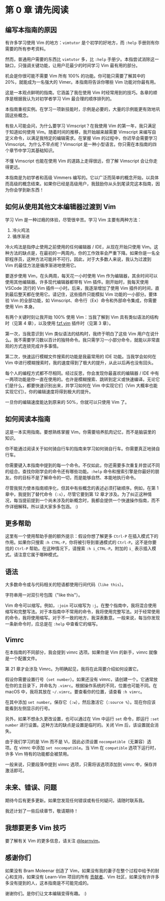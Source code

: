 # 第 0 章 请先阅读

## 编写本指南的原因

有许多学习使用 Vim 的地方：`vimtutor` 是个初学的好地方，而 `:help` 手册则有你需要的所有参考资料。

然而，普通用户需要的东西比 `vimtutor` 多，比 `:help` 手册少。本指尝试消除这一缺口，只强调关键功能，让用户花最少的时间学习 Vim 最有用的部分。

机会是你很可能不需要 Vim 所有 100% 的功能。你可能只需要了解其中的 20%，就能成为一名强大的 Vimer。本指南将告诉你哪些 Vim 功能对你最有用。

这是一本观点鲜明的指南。它涵盖了我在使用 Vim 时经常用到的技巧。各章的顺序是根据我认为对初学者学习 Vim 最合理的顺序排列的。

本指南重视实例。在学习一项新技能时，示例是必要的，大量的示例能更有效地巩固这些概念。

有些人可能会问，为什么要学习 Vimscript？在我使用 Vim 的第一年，我只满足于知道如何使用 Vim。随着时间的推移，我开始越来越需要 Vimscript 来编写自定义命令，以满足我特定的编辑需求。在掌握 Vim 的过程中，你迟早会需要学习 Vimscript。为什么不早点呢？Vimscript 是一种小型语言。你只需在本指南的四个章节中学习其基础知识。

不懂 Vimscript 也能在使用 Vim 的道路上走得很远，但了解 Vimscript 会让你走得更远。

本指南是为初学者和高级 Vimmers 编写的。它以广泛而简单的概念开始，以具体而高级的概念结束。如果你已经是高级用户，我鼓励你从头到尾读完这本指南，因为你会学到新东西！

## 如何从使用其他文本编辑器过渡到 Vim

学习 Vim 是一种过瘾的体验，尽管很辛苦。学习 Vim 主要有两种方法：

1. 冷火鸡法
2. 循序渐进

冷火鸡法是指停止使用之前使用的任何编辑器 / IDE，从现在开始只使用 Vim。这种方法的缺点是，在最初的一两周内，你的工作效率会严重下降。如果你是一名全职程序员，这种方法可能并不可行。因此，对于大多数人来说，我认为过渡到 Vim 的最佳方法是循序渐进地使用它。

要逐步使用 Vim，在头两周，每天花一小时使用 Vim 作为编辑器，其余时间可以使用其他编辑器。许多现代编辑器都带有 Vim 插件。刚开始时，我每天使用 VSCode 流行的 Vim 插件一小时。后来，我逐渐增加了使用 Vim 插件的时间，直到最后整天都在使用它。请记住，这些插件只能模拟 Vim 功能的一小部分。要体验 Vim 的全部功能，如 Vimscript、命令行（Ex）命令和外部命令集成，你需要使用 Vim 本身。

有两个关键时刻让我开始 100% 使用 Vim：当我了解到 Vim 具有类似语法的结构时（见第 4 章），以及使用 [fzf.vim](https://github.com/junegunn/fzf.vim) 插件时（见第 3 章）。

第一次，当我意识到 Vim 类似语法的结构时，我终于明白了这些 Vim 用户在说什么。我不需要学习数以百计的独特命令。我只需学习一小部分命令，就能以非常直观的方式连锁完成许多事情。

第二次，快速运行模糊文件搜索的功能是我最常用的 IDE 功能。当我学会如何在 Vim 中进行模糊搜索时，我的速度得到了极大的提升，从此以后再也没有回头。

每个人的编程方式都不尽相同。经过反思，你会发现你最喜欢的编辑器 / IDE 中有一两项功能是你一直在使用的。也许是模糊搜索、跳转到定义或快速编译。无论它们是什么，都要快速识别出来，并学习如何在 Vim 中实现它们（Vim 大概率也能实现它们）。你的编辑速度将得到极大的提升。

一旦你的编辑速度能达到原来的 50%，你就可以只使用 Vim 了。

## 如何阅读本指南

这是一本实用指南。要想熟练掌握 Vim，你需要培养肌肉记忆，而不是脑袋里的知识。

你不能通过阅读关于如何骑自行车的指南来学习如何骑自行车。你需要真正地骑自行车。

你需要键入本指南中提到的每一个命令。不仅如此，你还需要多次重复并尝试不同的组合。查找你刚学会的命令还有哪些功能。`:help` 命令和搜索引擎是你最好的朋友。你的目标不是了解命令的一切，而是能够自然、本能地执行命令。

尽管我努力使本指南顺序化，但其中有些概念的表述必须打破顺序。例如，在第 1 章中，我提到了替代命令（`:s`），尽管它要到第 12 章才涉及。为了纠正这种情况，每当提前提到一个尚未涉及的新概念时，我都会提供一个快速操作指南，而不作详细解释。所以请大家多多包涵。 :)

## 更多帮助

这里有一个使用帮助手册的额外提示：假设你想了解更多 `Ctrl-P` 在插入模式下的作用。如果你只搜索 `:h CTRL-P`，你将被引导到普通模式的 `Ctrl-P`。这不是你要找的 `Ctrl-P` 帮助。在这种情况下，请搜索 `:h i_CTRL-P`。附加的 `i_` 表示插入模式。请注意它属于哪种模式。

## 语法

大多数命令或与代码相关的短语都使用行间代码（`like this`）。

字符串用一对双引号包围（"like this"）。

Vim 命令可以缩写。例如，`:join` 可以缩写为 `:j`。在整个指南中，我将混合使用缩写和完整写法。对于本指南中不常用的命令，我将使用完整写法。对于经常使用的命令，我将使用缩写。对于不一致的地方，我深表歉意。一般来说，每当你发现一条新命令时，应总是在 `:help` 中查看它的缩写。

## Vimrc

在本指南的不同部分，我会提到 vimrc 选项。如果你是 Vim 的新手，vimrc 就像是一个配置文件。

第 21 章才会涉及 Vimrc。为明确起见，我将在此简要介绍如何设置它。

假设你需要设置行号（`set number`）。如果还没有 vimrc，请创建一个。它通常放在你的主目录下，并命名为 `.vimrc`。根据操作系统的不同，位置也可能不同。在 macOS 中，我将其放在 `~/.vimrc`。要查看你的位置，请查看 `:h vimrc`。

在其中添加 `set number`。保存它（`:w`），然后激活它（`:source %`）。现在你应该能看到左侧显示的行号。

另外，如果不想永久更改设置，也可以通过在 Vim 中运行 `set` 命令，即运行 `:set number` 进行设置。这种方法的缺点是设置是临时的。关闭 Vim 后，该设置就会消失。

由于我们学习的是 Vim 而不是 Vi，因此必须设置 `nocompatible`（无兼容）选项。在 vimrc 中添加 `set nocompatible`。当 Vim 在 `compatible` 选项下运行时，许多 Vim 特有的功能都会被禁用。

一般来说，只要段落中提到 vimrc 选项，只需将该选项添加到 vimrc 中，保存并激活即可。

## 未来、错误、问题

期待今后有更多更新。如果您发现任何错误或有任何疑问，请随时联系我。

我还计划了一些后续章节，敬请期待！

## 我想要更多 Vim 技巧

要了解有关 Vim 的更多信息，请关注 [@learnvim](https://twitter.com/learnvim)。

## 感谢你们

如果没有 Bram Moleenar 创造了 Vim，如果没有我的妻子在整个过程中给予的耐心和支持，如果没有 Learn-Vim 项目的所有 [贡献者](https://github.com/iggredible/Learn-Vim/graphs/contributors)、Vim 社区，如果没有许许多多没有提到的人，这本指南是不可能完成的。

谢谢你们。是你们让文本编辑变得有趣。 :)
